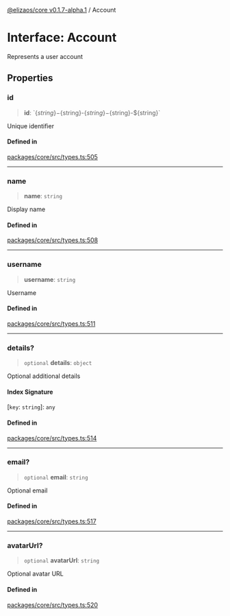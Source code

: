 [@elizaos/core v0.1.7-alpha.1](../index.md) / Account

# Interface: Account

Represents a user account

## Properties

### id

> **id**: \`$\{string\}-$\{string\}-$\{string\}-$\{string\}-$\{string\}\`

Unique identifier

#### Defined in

[packages/core/src/types.ts:505](https://github.com/elizaOS/eliza/blob/main/packages/core/src/types.ts#L505)

---

### name

> **name**: `string`

Display name

#### Defined in

[packages/core/src/types.ts:508](https://github.com/elizaOS/eliza/blob/main/packages/core/src/types.ts#L508)

---

### username

> **username**: `string`

Username

#### Defined in

[packages/core/src/types.ts:511](https://github.com/elizaOS/eliza/blob/main/packages/core/src/types.ts#L511)

---

### details?

> `optional` **details**: `object`

Optional additional details

#### Index Signature

\[`key`: `string`\]: `any`

#### Defined in

[packages/core/src/types.ts:514](https://github.com/elizaOS/eliza/blob/main/packages/core/src/types.ts#L514)

---

### email?

> `optional` **email**: `string`

Optional email

#### Defined in

[packages/core/src/types.ts:517](https://github.com/elizaOS/eliza/blob/main/packages/core/src/types.ts#L517)

---

### avatarUrl?

> `optional` **avatarUrl**: `string`

Optional avatar URL

#### Defined in

[packages/core/src/types.ts:520](https://github.com/elizaOS/eliza/blob/main/packages/core/src/types.ts#L520)

